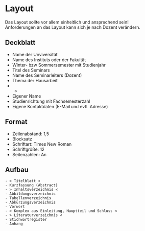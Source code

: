 # Layout

Das Layout sollte vor allem einheitlich und ansprechend sein! 
Anforderungen an das Layout kann sich je nach Dozent verändern.


## Deckblatt

- Name der Unviversität
- Name des Instituts oder der Fakultät
- Winter- bzw Sommersemester mit Studienjahr
- Titel des Seminars
- Name des Seminarleiters (Dozent)
- Thema der Hausarbeit
- -
- Eigener Name
- Studienrichtung mit Fachsemesterzahl
- Eigene Kontaktdaten (E-Mail und evtl. Adresse)


## Format

- Zeilenabstand: 1,5
- Blocksatz
- Schriftart: Times New Roman
- Schriftgröße: 12
- Seitenzahlen: An


## Aufbau

```
- > Titelblatt <
- Kurzfassung (Abstract)
- > Inhaltsverzeichnis <
- Abbildungsverzeichnis
- Tabellenverzeichnis
- Abkürzungsverzeichnis
- Vorwort
- > Komplex aus Einleitung, Hauptteil und Schluss <
- > Literaturverzeichnis <
- Stichwortregister
- Anhang
```

